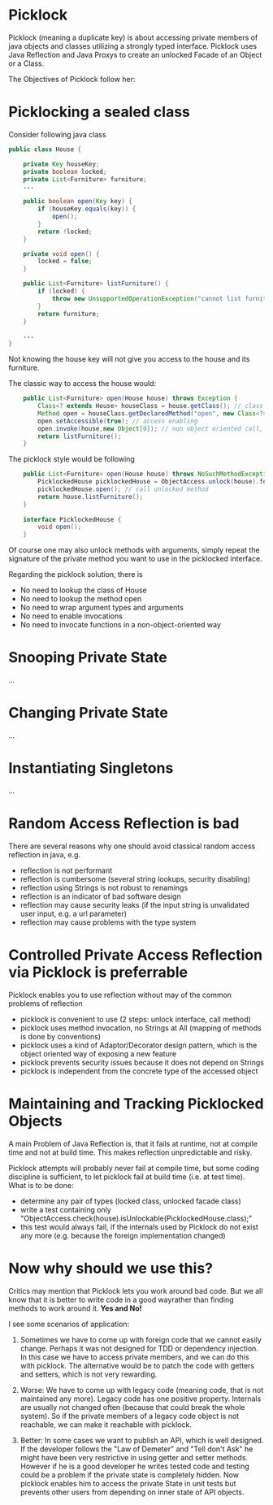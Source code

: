 Picklock
========
Picklock (meaning a duplicate key) is about accessing private members of java objects and classes utilizing a strongly typed interface.
Picklock uses Java Reflection and Java Proxys to create an unlocked Facade of an Object or a Class.   

The Objectives of Picklock follow her:

Picklocking a sealed class
==========================
Consider following java class
```Java
public class House {

	private Key houseKey;
	private boolean locked;
	private List<Furniture> furniture;
	...

	public boolean open(Key key) {
		if (houseKey.equals(key)) {
			open();
		}
		return !locked;
	}

	private void open() {
		locked = false;
	}

	public List<Furniture> listFurniture() {
		if (locked) {
			throw new UnsupportedOperationException("cannot list furniture if house is locked");
		}
		return furniture;
	}

	...
}
```

Not knowing the house key will not give you access to the house and its furniture.

The classic way to access the house would:
```Java
    public List<Furniture> open(House house) throws Exception {
		Class<? extends House> houseClass = house.getClass(); // class lookup
		Method open = houseClass.getDeclaredMethod("open", new Class<?>[0]); // method lookup, type signature wrapping
		open.setAccessible(true); // access enabling
		open.invoke(house,new Object[0]); // non object oriented call, argument wrapping
		return listFurniture();
	}
```

The picklock style would be following
```Java
    public List<Furniture> open(House house) throws NoSuchMethodException {
		PicklockedHouse picklockedHouse = ObjectAccess.unlock(house).features(PicklockedHouse.class); // unlock interface
		picklockedHouse.open(); // call unlocked method
		return house.listFurniture();
	}
	
	interface PicklockedHouse {
		void open();
	}
```

Of course one may also unlock methods with arguments, simply repeat the signature of the private method you want to use in
the picklocked interface.

Regarding the picklock solution, there is
* No need to lookup the class of House
* No need to lookup the method open
* No need to wrap argument types and arguments
* No need to enable invocations
* No need to invocate functions in a non-object-oriented way

Snooping Private State
======================
...

Changing Private State
======================
...

Instantiating Singletons
========================
...

Random Access Reflection is bad
===============================

There are several reasons why one should avoid classical random access reflection in java, e.g.
* reflection is not performant
* reflection is cumbersome (several string lookups, security disabling)
* reflection using Strings is not robust to renamings
* reflection is an indicator of bad software design
* reflection may cause security leaks (if the input string is unvalidated user input, e.g. a url parameter)
* reflection may cause problems with the type system

Controlled Private Access Reflection via Picklock is preferrable
================================================================

Picklock enables you to use reflection without may of the common problems of reflection
* picklock is convenient to use (2 steps: unlock interface, call method)
* picklock uses method invocation, no Strings at All (mapping of methods is done by conventions)
* picklock uses a kind of Adaptor/Decorator design pattern, which is the object oriented way of exposing a new feature
* picklock prevents security issues because it does not depend on Strings
* picklock is independent from the concrete type of the accessed object


Maintaining and Tracking Picklocked Objects
===========================================
A main Problem of Java Reflection is, that it fails at runtime, not at compile time and not at build time. This makes reflection unpredictable and risky. 

Picklock attempts will probably never fail at compile time, but some coding discipline is sufficient, to let picklock fail at build time (i.e. at test time). What is to be done:
* determine any pair of types (locked class, unlocked facade class)
* write a test containing only "ObjectAccess.check(house).isUnlockable(PicklockedHouse.class);"
* this test would always fail, if the internals used by Picklock do not exist any more (e.g. because the foreign implementation changed)


Now why should we use this?
===========================
Critics may mention that Picklock lets you work around bad code. But we all know that it is better to write code in a good wayrather than finding methods to work around it. **Yes and No!**

I see some scenarios of application:

1. Sometimes we have to come up with foreign code that we cannot easily change. Perhaps it was not designed for TDD or dependency injection. In this case we have to access private members, and we can do this with picklock. The alternative would be to patch the code with getters and setters, which is not very rewarding.

2. Worse: We have to come up with legacy code (meaning code, that is not maintained any more). Legacy code has one positive property. Internals are usually not changed often (because that could break the whole system). So if the private members of a legacy code object is not reachable, we can make it reachable with picklock.

3. Better: In some cases we want to publish an API, which is well designed. If the developer follows the "Law of Demeter" and "Tell don't Ask" he might have been very restrictive in using getter and setter methods. However if he is a good developer he writes tested code and testing could be a problem if the private state is completely hidden. Now picklock enables him to access the private State in unit tests but prevents other users from depending on inner state of API objects.
